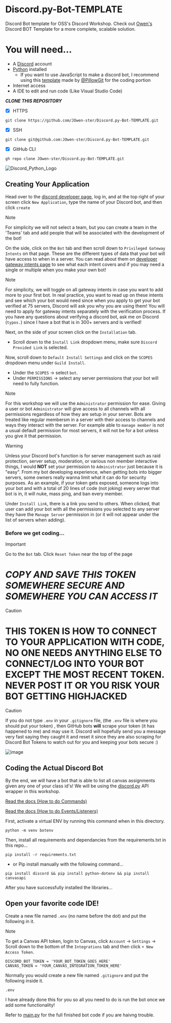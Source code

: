 # Discord.py-Bot-TEMPLATE

Discord Bot template for OSS's Discord Workshop. Check out [Owen's](https://github.com/JOwen-ster/Discord.py-Bot-TEMPLATE) Discord BOT Template for a more complete, scalable solution.


# **You will need...**
- A [Discord](https://discord.com/) account
- [Python](https://www.python.org/) installed
  - If you want to use JavaScript to make a discord bot, I recommend using this [template](https://github.com/PillowGit/base-discord-js-bot) made by [@PillowGit](https://github.com/PillowGit) for the coding portion
- Internet access
- A IDE to edit and run code (Like Visual Studio Code)


***CLONE THIS REPOSITORY***
- [x] HTTPS
```
git clone https://github.com/JOwen-ster/Discord.py-Bot-TEMPLATE.git
```

- [X] SSH
```
git clone git@github.com:JOwen-ster/Discord.py-Bot-TEMPLATE.git
```

- [X] GitHub CLI
```
gh repo clone JOwen-ster/Discord.py-Bot-TEMPLATE.git
```

![Discord_Python_Logo](https://images.opencollective.com/discordpy/25fb26d/logo/256.png)

## Creating Your Application
Head over to the [discord developer page](https://discord.com/developers/applications), log in, and at the top right of your screen click `New Application`, type the name of your Discord bot, and then click `create`

> [!NOTE]
> For simplicity we will not select a team, but you can create a team in the 'Teams' tab and add people that will be associated with the development of the bot!

On the side, click on the `Bot` tab and then scroll down to `Privileged Gateway Intents` on that page. These are the different types of data that your bot will have access to when in a server. You can read about them on [developer gateway intents page](https://discord.com/developers/docs/topics/gateway#gateway-intents) to see what each intent covers and if you may need a single or multiple when you make your own bot!

> [!NOTE]
> For simplicity, we will toggle on all gateway intents in case you want to add more to your first bot. In real practice, you want to read up on these intents and see which your bot would need since when you apply to get your bot verified at 75 servers, Discord will ask you why you are using them! You will need to apply for gateway intents separately with the verification process. If you have any questions about verifying a discord bot, ask me on Discord (`typos.`) since I have a bot that is in 300+ servers and is verified!

Next, on the side of your screen click on the `Installation` tab.

* Scroll down to the `Install Link` dropdown menu, make sure `Discord Provided Link` is selected.

Now, scroll down to `Default Install Settings` and click on the `SCOPES` dropdown menu under `Guild Install`.
* Under the `SCOPES` -> select `bot`.
* Under `PERMISSIONS` -> select any server permissions that your bot will need to fully function.

> [!NOTE]
> For this workshop we will use the `Administrator` permission for ease. Giving a user or bot `Administrator` will give access to all channels with all permissions regardless of how they are setup in your server.
> Bots are treated like regular membersm in a server with their access to channels and ways they interact with the server. For example able to `manage member` is not a usual default permission for most servers, it will not be for a bot unless you give it that permission.

> [!WARNING]
> Unless your Discord bot's function is for server management such as raid protection, server setup, moderation, or various non member interactive things, I would **NOT** set your permission to `Administrator` just because it is "easy". From my bot developing experience, when getting bots into bigger servers, some owners really wanna limit what it can do for security purposes. As an example, if your token gets exposed, someone logs into your bot and with a total of 20 lines of code (not joking) every server that bot is in, it will nuke, mass ping, and ban every member.

Under `Install Link`, there is a link you send to others. When clicked, that user can add your bot with all the permissions you selected to any server they have the `Manage Server` permission in (or it will not appear under the list of servers when adding).


### Before we get coding...
> [!IMPORTANT]
> Go to the `Bot` tab.
> Click `Reset Token` near the top of the page

# ***__COPY AND SAVE THIS TOKEN SOMEWHERE SECURE AND SOMEWHERE YOU CAN ACCESS IT__***

> [!CAUTION]
> # **THIS TOKEN IS HOW TO CONNECT TO YOUR APPLICATION WITH CODE, NO ONE NEEDS ANYTHING ELSE TO CONNECT/LOG INTO YOUR BOT EXCEPT THE MOST RECENT TOKEN. NEVER POST IT OR YOU RISK YOUR BOT GETTING HIGHJACKED**

> [!CAUTION]
> If you do not type `.env` in your `.gitignore` file, (the `.env` file is where you should put your token) , then GitHub bots **will** scrape your token (it has happened to me) and may use it. Discord will hopefully send you a message very fast saying they caught it and reset it since they are also scraping for Discord Bot Tokens to watch out for you and keeping your bots secure :)

![image](https://github.com/JOwen-ster/Discord_Bot_Workshop_2024/assets/111905194/79737d0c-b11f-4ee2-a0e2-f23a2d7f92f7)

## Coding the Actual Discord Bot
By the end, we will have a bot that is able to list all canvas assignments given any one of your class id's!
We will be using the [discord.py](https://discordpy.readthedocs.io/en/stable/) API wrapper in this workshop.

[Read the docs (How to do Commands)](https://discordpy.readthedocs.io/en/stable/ext/commands/commands.html)

[Read the docs (How to do Events/Listeners)](https://discordpy.readthedocs.io/en/stable/api.html?highlight=event#discord-api-events)

First, activate a virtual ENV by running this command when in this directory.
```
python -m venv botenv
```

Then, install all requirements and dependancies from the requirements.txt in this repo...
```
pip install -r requirements.txt
```
- or
Pip install manually with the following command...
```
pip install discord && pip install python-dotenv && pip install canvasapi
```

After you have successfully installed the libraries...

## **Open your favorite code IDE!**

Create a new file named `.env` (no name before the dot) and put the following in it.

> [!NOTE]
> To get a Canvas API token, login to Canvas, click `Account` -> `Settings` -> Scroll down to the bottom of the `Integrations` tab and then click `+ New Access Token`.

```
DISCORD_BOT_TOKEN = 'YOUR_BOT_TOKEN_GOES_HERE'
CANVAS_TOKEN = 'YOUR_CANVAS_INTEGRATION_TOKEN_HERE'
```

Normally you would create a new file named `.gitignore` and put the following inside it.
```
.env
```

I have already done this for you so all you need to do is run the bot once we add some functionality!

Refer to [main.py](/main.py) for the full finished bot code if you are haivng trouble.
